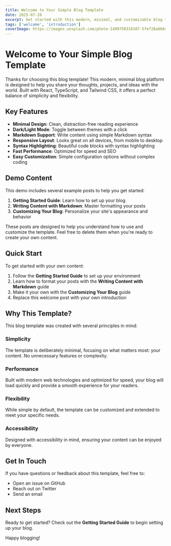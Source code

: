 ```yaml
---
title: Welcome to Your Simple Blog Template
date: 2025-07-20
excerpt: Get started with this modern, minimal, and customizable blog template built with React, TypeScript, and Tailwind CSS.
tags: ['welcome', 'introduction']
coverImage: https://images.unsplash.com/photo-1499750310107-5fef28a66643
---
```


# Welcome to Your Simple Blog Template

Thanks for choosing this blog template! This modern, minimal blog platform is designed to help you share your thoughts, projects, and ideas with the world. Built with React, TypeScript, and Tailwind CSS, it offers a perfect balance of simplicity and flexibility.

## Key Features

- **Minimal Design**: Clean, distraction-free reading experience
- **Dark/Light Mode**: Toggle between themes with a click
- **Markdown Support**: Write content using simple Markdown syntax
- **Responsive Layout**: Looks great on all devices, from mobile to desktop
- **Syntax Highlighting**: Beautiful code blocks with syntax highlighting
- **Fast Performance**: Optimized for speed and SEO
- **Easy Customization**: Simple configuration options without complex coding

## Demo Content

This demo includes several example posts to help you get started:

1. **Getting Started Guide**: Learn how to set up your blog
2. **Writing Content with Markdown**: Master formatting your posts
3. **Customizing Your Blog**: Personalize your site's appearance and behavior

These posts are designed to help you understand how to use and customize the template. Feel free to delete them when you're ready to create your own content.

## Quick Start

To get started with your own content:

1. Follow the **Getting Started Guide** to set up your environment
2. Learn how to format your posts with the **Writing Content with Markdown** guide
3. Make it your own with the **Customizing Your Blog** guide
4. Replace this welcome post with your own introduction

## Why This Template?

This blog template was created with several principles in mind:

### Simplicity

The template is deliberately minimal, focusing on what matters most: your content. No unnecessary features or complexity.

### Performance

Built with modern web technologies and optimized for speed, your blog will load quickly and provide a smooth experience for your readers.

### Flexibility

While simple by default, the template can be customized and extended to meet your specific needs.

### Accessibility

Designed with accessibility in mind, ensuring your content can be enjoyed by everyone.

## Get In Touch

If you have questions or feedback about this template, feel free to:

- Open an issue on GitHub
- Reach out on Twitter
- Send an email

## Next Steps

Ready to get started? Check out the **Getting Started Guide** to begin setting up your blog.

Happy blogging! 